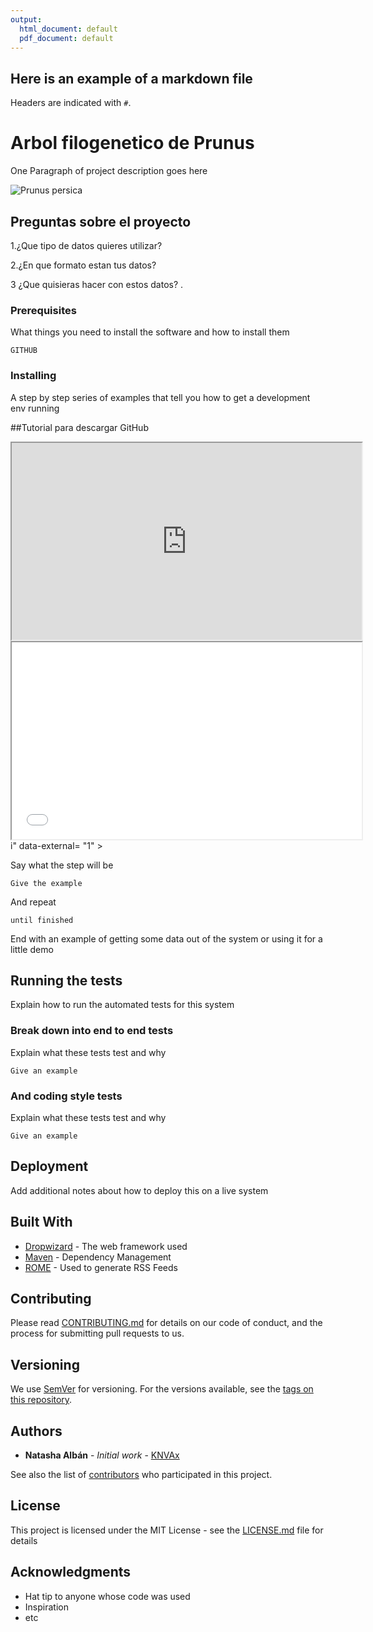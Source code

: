 ```yaml
---
output:
  html_document: default
  pdf_document: default
---
```

## Here is an example of a markdown file

Headers are indicated with `#`.

# Arbol filogenetico de Prunus 

One Paragraph of project description goes here

![*Prunus persica*](https://upload.wikimedia.org/wikipedia/commons/d/de/Illustration_Prunus_persica0.jpg)


## Preguntas sobre el proyecto


1.¿Que tipo de datos quieres utilizar?

2.¿En que formato estan tus datos?

3 ¿Que quisieras hacer con estos datos?
.

### Prerequisites

What things you need to install the software and how to install them

```
GITHUB
```

### Installing

A step by step series of examples that tell you how to get a development env running

##Tutorial para descargar GitHub

<iframe src="https://https://www.youtube.com/embed/MAHkItbZD5c?si=bxfTncEMNgxAsDdh"data-external= "1" width="560" height="315"> </iframe> 
<iframe src="<iframe src="https://www.youtube.com/embed/DAflT-GTMk4?si=0hDi9yTkFx-Pgq20&amp"data-external= "1" width="560" height="315"> </iframe> i" data-external= "1" > </iframe>


Say what the step will be

```
Give the example
```

And repeat

```
until finished
```

End with an example of getting some data out of the system or using it for a little demo

## Running the tests

Explain how to run the automated tests for this system

### Break down into end to end tests

Explain what these tests test and why

```
Give an example
```

### And coding style tests

Explain what these tests test and why

```
Give an example
```

## Deployment

Add additional notes about how to deploy this on a live system

## Built With

* [Dropwizard](http://www.dropwizard.io/1.0.2/docs/) - The web framework used
* [Maven](https://maven.apache.org/) - Dependency Management
* [ROME](https://rometools.github.io/rome/) - Used to generate RSS Feeds

## Contributing

Please read [CONTRIBUTING.md](https://gist.github.com/PurpleBooth/b24679402957c63ec426) for details on our code of conduct, and the process for submitting pull requests to us.

## Versioning

We use [SemVer](http://semver.org/) for versioning. For the versions available, see the [tags on this repository](https://github.com/your/project/tags). 

## Authors

* **Natasha Albán** - *Initial work* - [KNVAx]( https://github.com/KNVAx)

See also the list of [contributors](https://github.com/your/project/contributors) who participated in this project.

## License

This project is licensed under the MIT License - see the [LICENSE.md](LICENSE.md) file for details

## Acknowledgments

* Hat tip to anyone whose code was used
* Inspiration
* etc

